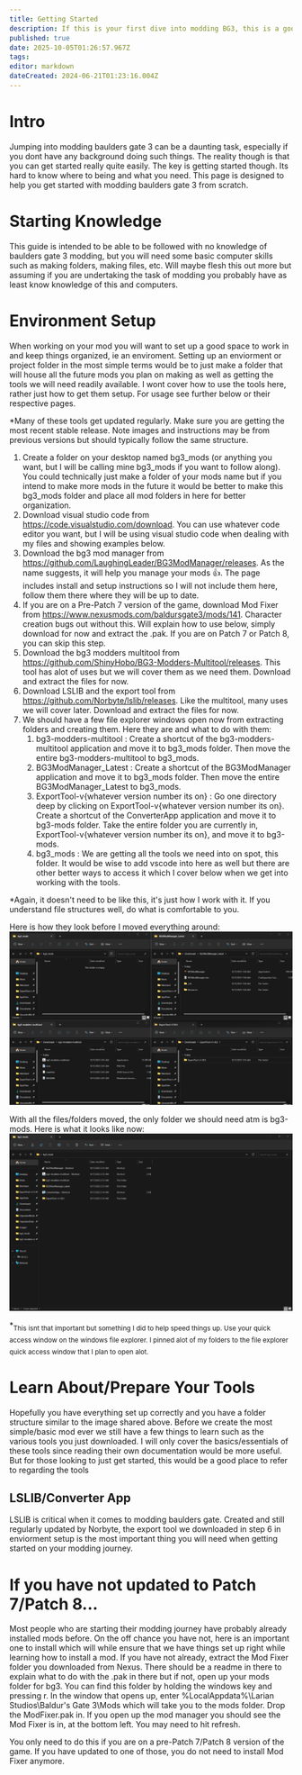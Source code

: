 ```yaml
---
title: Getting Started
description: If this is your first dive into modding BG3, this is a good place to start!
published: true
date: 2025-10-05T01:26:57.967Z
tags: 
editor: markdown
dateCreated: 2024-06-21T01:23:16.004Z
---
```


# Intro

Jumping into modding baulders gate 3 can be a daunting task, especially if you dont have any background doing such things. The reality though is that you can get started really quite easily. The key is getting started though. Its hard to know where to being and what you need. This page is designed to help you get started with modding baulders gate 3 from scratch.

# Starting Knowledge
This guide is intended to be able to be followed with no knowledge of baulders gate 3 modding, but you will need some basic computer skills such as making folders, making files, etc. Will maybe flesh this out more but assuming if you are undertaking the task of modding you probably have as least know knowledge of this and computers.

# Environment Setup
When working on your mod you will want to set up a good space to work in and keep things organized, ie an enviroment. Setting up an enviorment or project folder in the most simple terms would be to just make a folder that will house all the future mods you plan on making as well as getting the tools we will need readily available. I wont cover how to use the tools here, rather just how to get them setup. For usage see further below or their respective pages.

*Many of these tools get updated regularly. Make sure you are getting the most recent stable release. Note images and instructions may be from previous versions but should typically follow the same structure.

1. Create a folder on your desktop named bg3_mods (or anything you want, but I will be calling mine bg3_mods if you want to follow along). You could technically just make a folder of your mods name but if you intend to make more mods in the future it would be better to make this bg3_mods folder and place all mod folders in here for better organization.
2. Download visual studio code from https://code.visualstudio.com/download. You can use whatever code editor you want, but I will be using visual studio code when dealing with my files and showing examples below.
3. Download the bg3 mod manager from https://github.com/LaughingLeader/BG3ModManager/releases. As the name suggests, it will help you manage your mods 👍. The page includes install and setup instructions so I will not include them here, follow them there where they will be up to date.
4. If you are on a Pre-Patch 7 version of the game, download Mod Fixer from https://www.nexusmods.com/baldursgate3/mods/141. Character creation bugs out without this. Will explain how to use below, simply download for now and extract the .pak. If you are on Patch 7 or Patch 8, you can skip this step.
5. Download the bg3 modders multitool from https://github.com/ShinyHobo/BG3-Modders-Multitool/releases. This tool has alot of uses but we will cover them as we need them. Download and extract the files for now.
6. Download LSLIB and the export tool from https://github.com/Norbyte/lslib/releases. Like the multitool, many uses we will cover later. Download and extract the files for now.
7. We should have a few file explorer windows open now from extracting folders and creating them. Here they are and what to do with them:
   1. bg3-modders-multitool : Create a shortcut of the bg3-modders-multitool application and move it to bg3_mods folder. Then move the entire bg3-modders-multitool to bg3_mods.
   2. BG3ModManager_Latest : Create a shortcut of the BG3ModManager application and move it to bg3_mods folder. Then move the entire BG3ModManager_Latest to bg3_mods.
   3. ExportTool-v{whatever version number its on} : Go one directory deep by clicking on ExportTool-v{whatever version number its on}. Create a shortcut of the ConverterApp application and move it to bg3-mods folder. Take the entire folder you are currently in, ExportTool-v{whatever version number its on}, and move it to bg3-mods.
   4. bg3_mods : We are getting all the tools we need into on spot, this folder. It would be wise to add vscode into here as well but there are other better ways to access it which I cover below when we get into working with the tools.

*Again, it doesn't need to be like this, it's just how I work with it. If you understand file structures well, do what is comfortable to you.

Here is how they look before I moved everything around:
![268487717-6c8a580d-455a-4013-b6c2-e9c58ec55578.png](/tutorials/getting_started/268487717-6c8a580d-455a-4013-b6c2-e9c58ec55578.png)

With all the files/folders moved, the only folder we should need atm is bg3-mods. Here is what it looks like now:
![268488734-0c6119b4-2f0a-4b3b-a9e5-85ec7c9fd9b1.png](/tutorials/getting_started/268488734-0c6119b4-2f0a-4b3b-a9e5-85ec7c9fd9b1.png)

*<sub>This isnt that important but something I did to help speed things up. Use your quick access window on the windows file explorer. I pinned alot of my folders to the file explorer quick access window that I plan to open alot.</sub>


# Learn About/Prepare Your Tools
Hopefully you have everything set up correctly and you have a folder structure similar to the image shared above. Before we create the most simple/basic mod ever we still have a few things to learn such as the various tools you just downloaded. I will only cover the basics/essentials of these tools since reading their own documentation would be more useful. But for those looking to just get started, this would be a good place to refer to regarding the tools

## LSLIB/Converter App
LSLIB is critical when it comes to modding baulders gate. Created and still regularly updated by Norbyte, the export tool we downloaded in step 6 in enviorment setup is the most important thing you will need when getting started on your modding journey.






# If you have not updated to Patch 7/Patch 8...
Most people who are starting their modding journey have probably already installed mods before. On the off chance you have not, here is an important one to install which will while ensure that we have things set up right while learning how to install a mod. If you have not already, extract the Mod Fixer folder you downloaded from Nexus. There should be a readme in there to explain what to do with the .pak in there but if not, open up your mods folder for bg3. You can find this folder by holding the windows key and pressing r. In the window that opens up, enter %LocalAppdata%\Larian Studios\Baldur's Gate 3\Mods which will take you to the mods folder. Drop the ModFixer.pak in. If you open up the mod manager you should see the Mod Fixer is in, at the bottom left. You may need to hit refresh.

You only need to do this if you are on a pre-Patch 7/Patch 8 version of the game. If you have updated to one of those, you do not need to install Mod Fixer anymore.